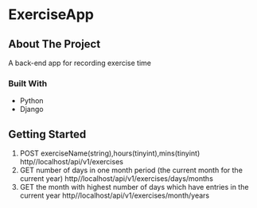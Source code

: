 # ExerciseApp
## About The Project
A back-end app for recording exercise time 
### Built With
* Python
* Django
<!-- GETTING STARTED -->
## Getting Started
  <ol>
  <li> 
    POST exerciseName(string),hours(tinyint),mins(tinyint) http//localhost/api/v1/exercises  
  </li>
  <li> 
    GET number of days in one month period (the current month for the current year) http//localhost/api/v1/exercises/days/months
  </li>
  <li> 
    GET the month with highest number of days which have entries in the current year http//localhost/api/v1/exercises/month/years
  </li>
  </ol>
